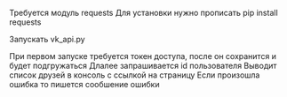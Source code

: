 Требуется модуль requests
Для установки нужно прописать pip install requests

Запускать vk_api.py

При первом запуске требуется токен доступа, после он сохранится и будет подгружаться
Длалее запрашивается id пользователя
Выводит список друзей в консоль с ссылкой на страницу
Если произошла ошибка то пишется сообшение ошибки